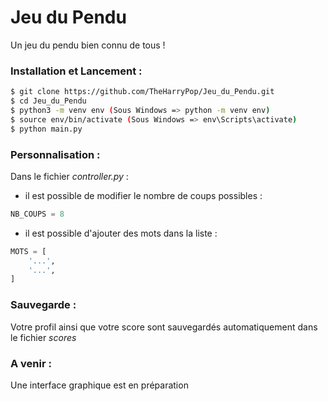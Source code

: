 # Jeu du Pendu

Un jeu du pendu bien connu de tous !

### Installation et Lancement :

```bash
$ git clone https://github.com/TheHarryPop/Jeu_du_Pendu.git
$ cd Jeu_du_Pendu
$ python3 -m venv env (Sous Windows => python -m venv env)
$ source env/bin/activate (Sous Windows => env\Scripts\activate)
$ python main.py
```

### Personnalisation :

Dans le fichier *controller.py* :

- il est possible de modifier le nombre de coups possibles :
```python
NB_COUPS = 8
```

- il est possible d'ajouter des mots dans la liste :
```python
MOTS = [
    '...',
    '...',
]   
```

### Sauvegarde :

Votre profil ainsi que votre score sont sauvegardés automatiquement dans le fichier *scores*

### A venir :

Une interface graphique est en préparation 